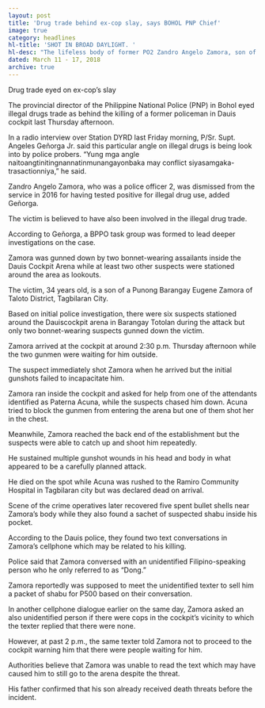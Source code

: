 ```yaml
---
layout: post
title: 'Drug trade behind ex-cop slay, says BOHOL PNP Chief'
image: true
category: headlines
hl-title: 'SHOT IN BROAD DAYLIGHT. '
hl-desc: "The lifeless body of former PO2 Zandro Angelo Zamora, son of Punong Barangay Eugene D. Zamora of Taloto District, Tagbilaran City lies at the back entrance of the Dauis cockpit arena after he was shot to death by bonnet-wearing assassins in broad daylight last Thursday afternoon. A lady cockpit attendant was also killed in the incident."
dated: March 11 - 17, 2018
archive: true
---
```


Drug trade eyed on ex-cop’s slay

The provincial director of the Philippine National Police (PNP) in Bohol eyed illegal drugs trade as behind the killing of a former policeman in Dauis cockpit last Thursday afternoon.

In a radio interview over Station DYRD last Friday morning, P/Sr. Supt. Angeles Geñorga Jr. said this particular angle on illegal drugs is being look into by police probers.
“Yung mga angle naitoangtinitingnannatinmunangayonbaka may conflict siyasamgaka-trasactionniya,” he said.

Zandro Angelo Zamora, who was a police officer 2, was dismissed from the service in 2016 for having tested positive for illegal drug use, added Geñorga.

The victim is believed to have also been involved in the illegal drug trade.

According to Geñorga, a BPPO task group was formed to lead deeper investigations on the case.

Zamora was gunned down by two bonnet-wearing assailants inside the Dauis Cockpit Arena while at least two other suspects were stationed around the area as lookouts.

The victim, 34 years old, is a son of a Punong Barangay Eugene Zamora of Taloto District, Tagbilaran City.

Based on initial police investigation, there were six suspects stationed around the Dauiscockpit arena in Barangay Totolan during the attack but only two bonnet-wearing suspects gunned down the victim.

Zamora arrived at the cockpit at around 2:30 p.m. Thursday afternoon while the two gunmen were waiting for him outside.

The suspect immediately shot Zamora when he arrived but the initial gunshots failed to incapacitate him.

Zamora ran inside the cockpit and asked for help from one of the attendants identified as Paterna Acuna, while the suspects chased him down. Acuna tried to block the gunmen from entering the arena but one of them shot her in the chest.

Meanwhile, Zamora reached the back end of the establishment but the suspects were able to catch up and shoot him repeatedly.

He sustained multiple gunshot wounds in his head and body in what appeared to be a carefully planned attack.

He died on the spot while Acuna was rushed to the Ramiro Community Hospital in Tagbilaran city but was declared dead on arrival.

Scene of the crime operatives later recovered five spent bullet shells near Zamora’s body while they also found a sachet of suspected shabu inside his pocket.

According to the Dauis police, they found two text conversations in Zamora’s cellphone which may be related to his killing.

Police said that Zamora conversed with an unidentified Filipino-speaking person who he only referred to as “Dong.”

Zamora reportedly was supposed to meet the unidentified texter to sell him a packet of shabu for P500 based on their conversation.

In another cellphone dialogue earlier on the same day, Zamora asked an also unidentified person if there were cops in the cockpit’s vicinity to which the texter replied that there were none.

However, at past 2 p.m., the same texter told Zamora not to proceed to the cockpit warning him that there were people waiting for him.

Authorities believe that Zamora was unable to read the text which may have caused him to still go to the arena despite the threat.

His father confirmed that his son already received death threats before the incident.